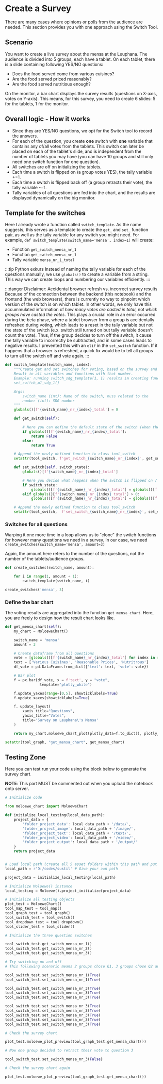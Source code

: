 # Create a Survey

There are many cases where opinions or polls from the audience are needed. This section provides you with one approach using the Switch Tool.

## Scenario

You want to create a live survey about the mensa at the Leuphana. The audience is divided into 5 groups, each have a tablet. On each tablet, there is a slide containing following YES/NO questions:

- Does the food served come from various cuisines?
- Are the food served priced reasonably?
- Are the food served nutritious enough?

On the monitor, a bar chart displays the survey results (questions on X-axis, votes on Y-axis). This means, for this survey, you need to create 6 slides: 5 for the tablets, 1 for the monitor.

## Overall logic - How it works

- Since they are YES/NO questions, we opt for the Switch tool to record the answers.
- For each of the question, you create **one** switch with **one** variable that contains any of/all votes from the tablets. This switch can later be placed on each of the tablet's slide, and is independent from the number of tablets you may have (you can have 10 groups and still only need one switch function for one question).
- All switches are off on initializing the tablets.
- Each time a switch is flipped on (a group votes YES), the tally variable +=1.
- Each time a switch is flipped back off (a group retracts their vote), the tally variable -=1.
- Tally variables of all questions are fed into the chart, and the results are displayed dynamically on the big monitor.

## Template for the switches

Here I already wrote a function called `switch_template`. As the name suggests, this serves as a template to create the `get_` and `set_` function pair, as well as the tally variable for any switch you might need. For example,
`def switch_template(switch_name='mensa', index=1)`
will create:

- Function `get_switch_mensa_nr_1`
- Function `get_switch_mensa_nr_1`
- Tally variable `mensa_nr_1_total`

:::tip Python exkurs
Instead of naming the tally variable for each of the questions manually, we use `globals()` to create a variable from a string. This way we can create loops and numbering our variables efficiently.
:::

:::danger Disclaimer: Accidental browser refresh vs. incorrect survey results
Because of the connection between the backend (this notebook) and the frontend (the web browsers), there is currently no way to pinpoint which version of the switch is on which tablet. In other words, we only have this accummulated information of _how many votes are casted in total_, not _which groups have casted the votes_. This plays a crucial role in an error occurred during the beta phase, where a tablet browser from a group is accidentally refreshed during voting, which leads to a reset in the tally variable but not the state of the switch (e.x. switch still turned on but tally variable doesn't count the vote). Thus, if the group decides to turn off the switch, it cause the tally variable to incorrectly be subtracted, and in some cases leads to negative results. I prevented this with an `elif` in the `set_switch` function. If it happens that a browser is refreshed, a quick fix would be to tell all groups to turn all the switch off and vote again.
:::

```python
def switch_template(switch_name, index):
    """Create get and set switches for voting, based on the survey and the index of questions in that survey.
    Result in all variables and functions with that number.
    Example: running switch_sdg_template(1, 1) results in creating functions get_switch_m1_sdg_1(),
    set_switch_m1_sdg_1()

    Args:
        switch_name (int): Name of the switch, muss related to the
        number (int): SDG number
    """
    globals()[f'{switch_name}_nr_{index}_total'] = 0

    def get_switch(self):

        # Here you can define the default state of the switch (when the page loads)
        if globals()[f'{switch_name}_nr_{index}_total']:
            return False
        else:
            return True

    # Append the newly defined function to class tool_switch
    setattr(tool_switch, f'get_switch_{switch_name}_nr_{index}', get_switch)

    def set_switch(self, switch_state):
        globals()[f'{switch_name}_nr_{index}_total']

        # Here you decide what happens when the switch is flipped on / off
        if switch_state:
            globals()[f'{switch_name}_nr_{index}_total'] = globals()[f'{switch_name}_nr_{index}_total'] + 1
        elif globals()[f'{switch_name}_nr_{index}_total'] > 0:
            globals()[f'{switch_name}_nr_{index}_total'] = globals()[f'{switch_name}_nr_{index}_total'] - 1

    # Append the newly defined function to class tool_switch
    setattr(tool_switch,  f'set_switch_{switch_name}_nr_{index}', set_switch)
```

### Switches for all questions

Warping it one more time in a loop allows us to "clone" the switch functions for however many questions we need in a survey. In our case, we need `create_switches(switch_name='mensa', amount=3)`

Again, the amount here refers to the number of the questions, not the number of the tablets/audience groups.

```python
def create_switches(switch_name, amount):

    for i in range(1, amount + 1):
        switch_template(switch_name, i)

create_switches('mensa', 3)
```

### Define the bar chart

The voting results are aggregated into the function `get_mensa_chart`. Here, you are freely to design how the result chart looks like.

```python
def get_mensa_chart(self):
    my_chart = MoloeweChart()

    switch_name = 'mensa'
    amount = 3

    # Create dataframe from all questions
    vote = [globals()[f'{switch_name}_nr_{index}_total'] for index in range(1, amount + 1)]
    text = ['Various Cuisines', 'Reasonable Prices', 'Nutritrous']
    df_vote = pd.DataFrame.from_dict({'text': text, 'vote': vote})

    # Bar plot
    f = px.bar(df_vote, x = f'text', y = "vote",
                template="plotly_white")

    f.update_yaxes(range=[0,5], showticklabels=True)
    f.update_xaxes(showticklabels=True)

    f. update_layout(
        xaxis_title="Questions",
        yaxis_title="Votes",
        title='Survey on Leuphana\'s Mensa'
    )

    return my_chart.moloewe_chart_plot(plotly_data=f.to_dict(), plotly_config=dict())

setattr(tool_graph, "get_mensa_chart", get_mensa_chart)
```

## Testing Zone

Here you can test run your code using the block below to generate the survey chart.

**NOTE**: This part MUST be commented out when you upload the notebook onto server.

```python
# Initialize code

from moloewe_chart import MoloeweChart

def initialize_local_testing(local_data_path):
    project_data = {
        'folder_project_data': local_data_path + '/data/',
        'folder_project_image': local_data_path + '/image/',
        'folder_project_text': local_data_path + '/text/',
        'folder_project_video': local_data_path + '/video/',
        'folder_project_output': local_data_path + '/output/'
    }
    return project_data


# Load local path (create all 5 asset folders within this path and put files in "data")
local_path = r'D:/codes/sustil' # Give your own path

project_data = initialize_local_testing(local_path)

# Initialize Moloewe() instance
local_testing = Moloewe().project_initialize(project_data)

# Initialize all testing objects
plot_test = MoloeweChart()
tool_map_test = tool_map()
tool_graph_test = tool_graph()
tool_switch_test = tool_switch()
tool_dropdown_test = tool_dropdown()
tool_slider_test = tool_slider()

# Initialize the three question switches

tool_switch_test.get_switch_mensa_nr_1()
tool_switch_test.get_switch_mensa_nr_2()
tool_switch_test.get_switch_mensa_nr_3()

# Try switching on and off
# This following scenario means 2 groups chose Q1, 3 groups chose Q2 and 5 groups chose Q3

tool_switch_test.set_switch_mensa_nr_1(True)
tool_switch_test.set_switch_mensa_nr_1(True)

tool_switch_test.set_switch_mensa_nr_3(True)
tool_switch_test.set_switch_mensa_nr_3(True)
tool_switch_test.set_switch_mensa_nr_3(True)

tool_switch_test.set_switch_mensa_nr_3(True)
tool_switch_test.set_switch_mensa_nr_3(True)
tool_switch_test.set_switch_mensa_nr_3(True)
tool_switch_test.set_switch_mensa_nr_3(True)
tool_switch_test.set_switch_mensa_nr_3(True)

# Check the survey chart

plot_test.moloewe_plot_preview(tool_graph_test.get_mensa_chart())

# Now one group decided to retract their vote to question 3

tool_switch_test.set_switch_mensa_nr_3(False)

# Check the survey chart again

plot_test.moloewe_plot_preview(tool_graph_test.get_mensa_chart())
```

